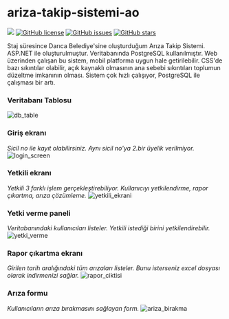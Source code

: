 # ariza-takip-sistemi-ao
![][ats-ao:shield-surum]
[![GitHub license](https://img.shields.io/github/license/alimoncul/ariza-takip-sistemi-ao.svg)](https://github.com/alimoncul/ariza-takip-sistemi-ao/blob/master/LICENSE)
[![GitHub issues](https://img.shields.io/github/issues/alimoncul/ariza-takip-sistemi-ao.svg)](https://github.com/alimoncul/ariza-takip-sistemi-ao/issues)
[![GitHub stars](https://img.shields.io/github/stars/alimoncul/ariza-takip-sistemi-ao.svg)](https://github.com/alimoncul/ariza-takip-sistemi-ao/stargazers)

Staj süresince Darıca Belediye'sine oluşturduğum Arıza Takip Sistemi. ASP.NET ile oluşturulmuştur. Veritabanında PostgreSQL kullanılmıştır. Web üzerinden çalışan bu sistem, mobil platforma uygun hale getirilebilir. CSS'de bazı sıkıntılar olabilir, açık kaynaklı olmasının ana sebebi sıkıntıları toplumun düzeltme imkanının olması. Sistem çok hızlı çalışıyor, PostgreSQL ile çalışması bir artı.

  
### Veritabanı Tablosu
![db_table](https://i.gyazo.com/46fd666b96f8cfee1ef46c7411410148.png)

### Giriş ekranı
*Sicil no ile kayıt olabilirsiniz. Aynı sicil no'ya 2.bir üyelik verilmiyor.*
![login_screen](https://i.gyazo.com/2153a7ea060f99319fa9718b99e23da9.png)

### Yetkili ekranı
*Yetkili 3 farklı işlem gerçekleştirebiliyor. Kullanıcıyı yetkilendirme, rapor çıkartma, arıza çözümleme.*
![yetkili_ekrani](https://i.gyazo.com/96b7aaa315365f6cd8e1825584b99787.png)

### Yetki verme paneli
*Veritabanındaki kullanıcıları listeler. Yetkili istediği birini yetkilendirebilir.*
![yetki_verme](https://i.gyazo.com/3cbe51a6df2ad4adb23b908cce095fdb.png)

### Rapor çıkartma ekranı
*Girilen tarih aralığındaki tüm arızaları listeler. Bunu isterseniz excel dosyası olarak indirmenizi sağlar.*
![rapor_ciktisi](https://i.gyazo.com/858567e65b3043647c1e0337c02b3413.gif)

### Arıza formu
*Kullanıcıların arıza bırakmasını sağlayan form.*
![ariza_birakma](https://i.gyazo.com/3d8e9cd925c97902ae81c99bd6a01e82.png)

[ats-ao:shield-surum]:https://img.shields.io/badge/S%C3%BCr%C3%BCm-v1.0-yellow.svg
